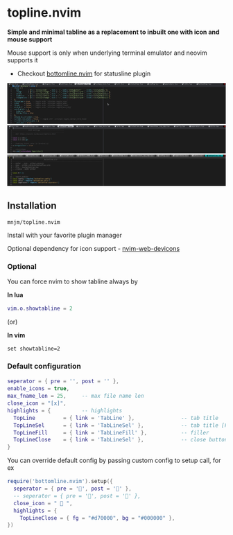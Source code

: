 # topline.nvim

**Simple and minimal tabline as a replacement to inbuilt one with icon and mouse support**

Mouse support is only when underlying terminal emulator and neovim supports it

- Checkout [bottomline.nvim](https://github.com/mnjm/bottomline.nvim) for statusline plugin

![Demo Gif](https://github.com/mnjm/github-media-repo/blob/15e5a965e38797ae56aa2006ee32118c7f881217/topline.nvim/demo.gif)
![Demo SS](https://github.com/mnjm/github-media-repo/blob/15e5a965e38797ae56aa2006ee32118c7f881217/topline.nvim/ss1.png)
![Demo SS](https://github.com/mnjm/github-media-repo/blob/15e5a965e38797ae56aa2006ee32118c7f881217/topline.nvim/ss2.png)

## Installation

```
mnjm/topline.nvim
```
Install with your favorite plugin manager

Optional dependency for icon support - [nvim-web-devicons](https://github.com/nvim-tree/nvim-web-devicons)

### Optional

You can force nvim to show tabline always by 

**In lua**
```lua
vim.o.showtabline = 2
```
(or)

**In vim**
```vim
set showtabline=2
```

### Default configuration

```lua
seperator = { pre = '', post = '' },
enable_icons = true,
max_fname_len = 25,     -- max file name len
close_icon = "[x]",
highlights = {          -- highlights
  TopLine         = { link = 'TabLine' },               -- tab title
  TopLineSel      = { link = 'TabLineSel' },            -- tab title [Focused]
  TopLineFill     = { link = 'TabLineFill' },           -- filler
  TopLineClose    = { link = 'TabLineSel' },            -- close button
}
```
You can override default config by passing custom config to setup call, for ex

```lua
require('bottomline.nvim').setup({
  seperator = { pre = '', post = '' },
  -- seperator = { pre = '', post = '' },
  close_icon = " 󰅘 ",
  highlights = {
    TopLineClose = { fg = "#d70000", bg = "#000000" },
})
```
